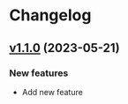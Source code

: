 # Changelog

## [v1.1.0](https://gitlab.com/danilopeixoto/gitlab-changelog-test/-/tags/v1.1.0) (2023-05-21)

### New features

- Add new feature
